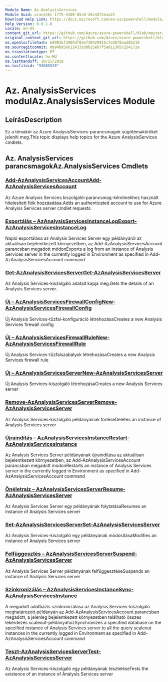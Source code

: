 ```yaml
---
Module Name: Az.AnalysisServices
Module Guid: acace26c-1775-4100-85c0-20c4d71eaa21
Download Help Link: https://docs.microsoft.com/en-us/powershell/module/az.analysisservices
Help Version: 0.0.1.0
Locale: en-US
content_git_url: https://github.com/Azure/azure-powershell/blob/master/src/AnalysisServices/AnalysisServices/help/Az.AnalysisServices.md
original_content_git_url: https://github.com/Azure/azure-powershell/blob/master/src/AnalysisServices/AnalysisServices/help/Az.AnalysisServices.md
ms.openlocfilehash: b8903bf2984df0ae730429915c7e28f8aad8b210
ms.sourcegitcommit: 0b94b9566124331d0b15eb7f5a811305c254172e
ms.translationtype: MT
ms.contentlocale: hu-HU
ms.lasthandoff: 10/15/2019
ms.locfileid: "93665520"
---
```

# <span data-ttu-id="4f2bd-101">Az. AnalysisServices modul</span><span class="sxs-lookup"><span data-stu-id="4f2bd-101">Az.AnalysisServices Module</span></span>
## <span data-ttu-id="4f2bd-102">Leírás</span><span class="sxs-lookup"><span data-stu-id="4f2bd-102">Description</span></span>
<span data-ttu-id="4f2bd-103">Ez a témakör az Azure AnalysisServices-parancsmagok súgótémaköröket jeleníti meg.</span><span class="sxs-lookup"><span data-stu-id="4f2bd-103">This topic displays help topics for the Azure AnalysisServices cmdlets.</span></span>

## <span data-ttu-id="4f2bd-104">Az. AnalysisServices parancsmagok</span><span class="sxs-lookup"><span data-stu-id="4f2bd-104">Az.AnalysisServices Cmdlets</span></span>
### [<span data-ttu-id="4f2bd-105">Add-AzAnalysisServicesAccount</span><span class="sxs-lookup"><span data-stu-id="4f2bd-105">Add-AzAnalysisServicesAccount</span></span>](Add-AzAnalysisServicesAccount.md)
<span data-ttu-id="4f2bd-106">Az Azure Analysis Services kiszolgálói parancsmag-kérelmekhez használt hitelesített fiók hozzáadása.</span><span class="sxs-lookup"><span data-stu-id="4f2bd-106">Adds an authenticated account to use for Azure Analysis Services server cmdlet requests.</span></span>

### [<span data-ttu-id="4f2bd-107">Exportálás – AzAnalysisServicesInstanceLog</span><span class="sxs-lookup"><span data-stu-id="4f2bd-107">Export-AzAnalysisServicesInstanceLog</span></span>](Export-AzAnalysisServicesInstanceLog.md)
<span data-ttu-id="4f2bd-108">Napló exportálása az Analysis Services Server egy példányáról az aktuálisan bejelentkezett környezetben, az Add-AzAnalysisServicesAccount parancsban megadott módon</span><span class="sxs-lookup"><span data-stu-id="4f2bd-108">Exports a log from an instance of Analysis Services server in the currently logged in Environment as specified in Add-AzAnalysisServicesAccount command</span></span>

### [<span data-ttu-id="4f2bd-109">Get-AzAnalysisServicesServer</span><span class="sxs-lookup"><span data-stu-id="4f2bd-109">Get-AzAnalysisServicesServer</span></span>](Get-AzAnalysisServicesServer.md)
<span data-ttu-id="4f2bd-110">Az Analysis Services-kiszolgáló adatait kapja meg.</span><span class="sxs-lookup"><span data-stu-id="4f2bd-110">Gets the details of an Analysis Services server.</span></span>

### [<span data-ttu-id="4f2bd-111">Új – AzAnalysisServicesFirewallConfig</span><span class="sxs-lookup"><span data-stu-id="4f2bd-111">New-AzAnalysisServicesFirewallConfig</span></span>](New-AzAnalysisServicesFirewallConfig.md)
<span data-ttu-id="4f2bd-112">Új Analysis Services-tűzfal-konfiguráció létrehozása</span><span class="sxs-lookup"><span data-stu-id="4f2bd-112">Creates a new Analysis Services firewall config</span></span> 

### [<span data-ttu-id="4f2bd-113">Új – AzAnalysisServicesFirewallRule</span><span class="sxs-lookup"><span data-stu-id="4f2bd-113">New-AzAnalysisServicesFirewallRule</span></span>](New-AzAnalysisServicesFirewallRule.md)
<span data-ttu-id="4f2bd-114">Új Analysis Services-tűzfalszabályok létrehozása</span><span class="sxs-lookup"><span data-stu-id="4f2bd-114">Creates a new Analysis Services firewall rule</span></span>

### [<span data-ttu-id="4f2bd-115">Új – AzAnalysisServicesServer</span><span class="sxs-lookup"><span data-stu-id="4f2bd-115">New-AzAnalysisServicesServer</span></span>](New-AzAnalysisServicesServer.md)
<span data-ttu-id="4f2bd-116">Új Analysis Services-kiszolgáló létrehozása</span><span class="sxs-lookup"><span data-stu-id="4f2bd-116">Creates a new Analysis Services server</span></span>

### [<span data-ttu-id="4f2bd-117">Remove-AzAnalysisServicesServer</span><span class="sxs-lookup"><span data-stu-id="4f2bd-117">Remove-AzAnalysisServicesServer</span></span>](Remove-AzAnalysisServicesServer.md)
<span data-ttu-id="4f2bd-118">Az Analysis Services-kiszolgáló példányainak törlése</span><span class="sxs-lookup"><span data-stu-id="4f2bd-118">Deletes an instance of Analysis Services server</span></span>

### [<span data-ttu-id="4f2bd-119">Újraindítás – AzAnalysisServicesInstance</span><span class="sxs-lookup"><span data-stu-id="4f2bd-119">Restart-AzAnalysisServicesInstance</span></span>](Restart-AzAnalysisServicesInstance.md)
<span data-ttu-id="4f2bd-120">Az Analysis Services Server példányának újraindítása az aktuálisan bejelentkezett környezetben, az Add-AzAnalysisServicesAccount parancsban megadott módon</span><span class="sxs-lookup"><span data-stu-id="4f2bd-120">Restarts an instance of Analysis Services server in the currently logged in Environment as specified in Add-AzAnalysisServicesAccount command</span></span>

### [<span data-ttu-id="4f2bd-121">Önéletrajz – AzAnalysisServicesServer</span><span class="sxs-lookup"><span data-stu-id="4f2bd-121">Resume-AzAnalysisServicesServer</span></span>](Resume-AzAnalysisServicesServer.md)
<span data-ttu-id="4f2bd-122">Az Analysis Services Server egy példányának folytatása</span><span class="sxs-lookup"><span data-stu-id="4f2bd-122">Resumes an instance of Analysis Services server</span></span>

### [<span data-ttu-id="4f2bd-123">Set-AzAnalysisServicesServer</span><span class="sxs-lookup"><span data-stu-id="4f2bd-123">Set-AzAnalysisServicesServer</span></span>](Set-AzAnalysisServicesServer.md)
<span data-ttu-id="4f2bd-124">Az Analysis Services-kiszolgáló egy példányának módosítása</span><span class="sxs-lookup"><span data-stu-id="4f2bd-124">Modifies  an instance of Analysis Services server</span></span>

### [<span data-ttu-id="4f2bd-125">Felfüggesztés – AzAnalysisServicesServer</span><span class="sxs-lookup"><span data-stu-id="4f2bd-125">Suspend-AzAnalysisServicesServer</span></span>](Suspend-AzAnalysisServicesServer.md)
<span data-ttu-id="4f2bd-126">Az Analysis Services Server példányának felfüggesztése</span><span class="sxs-lookup"><span data-stu-id="4f2bd-126">Suspends an instance of Analysis Services server</span></span>

### [<span data-ttu-id="4f2bd-127">Szinkronizálás – AzAnalysisServicesInstance</span><span class="sxs-lookup"><span data-stu-id="4f2bd-127">Sync-AzAnalysisServicesInstance</span></span>](Sync-AzAnalysisServicesInstance.md)
<span data-ttu-id="4f2bd-128">A megadott adatbázis szinkronizálása az Analysis Services-kiszolgáló meghatározott példányán az Add-AzAnalysisServicesAccount parancsban megadott, a jelenleg bejelentkezett környezetben található összes lekérdezés scaleout-példányához</span><span class="sxs-lookup"><span data-stu-id="4f2bd-128">Synchronizes a specified database on the specified instance of Analysis Services server to all the query scaleout instances in the currently logged in Environment as specified in Add-AzAnalysisServicesAccount command</span></span>

### [<span data-ttu-id="4f2bd-129">Teszt-AzAnalysisServicesServer</span><span class="sxs-lookup"><span data-stu-id="4f2bd-129">Test-AzAnalysisServicesServer</span></span>](Test-AzAnalysisServicesServer.md)
<span data-ttu-id="4f2bd-130">Az Analysis Services-kiszolgáló egy példányának tesztelése</span><span class="sxs-lookup"><span data-stu-id="4f2bd-130">Tests the existence of an instance of Analysis Services server</span></span>

